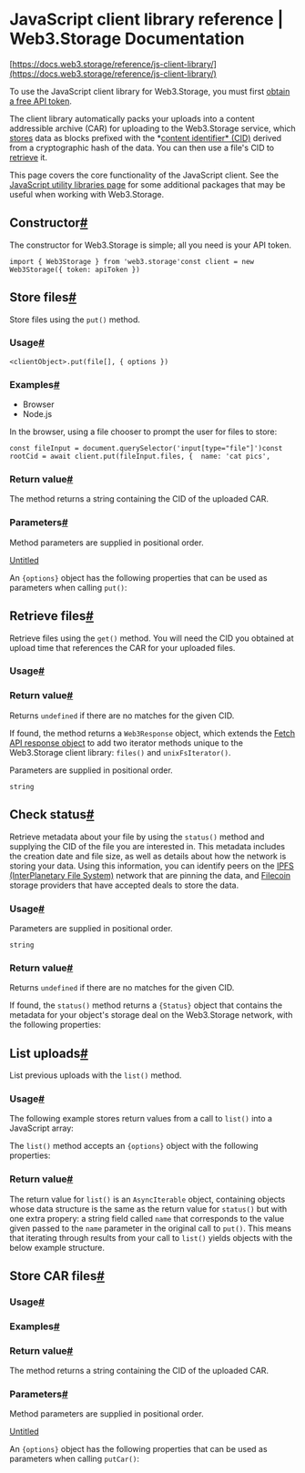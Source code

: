 # JavaScript client library reference | Web3.Storage Documentation

[https://docs.web3.storage/reference/js-client-library/](https://docs.web3.storage/reference/js-client-library/)

To use the JavaScript client library for Web3.Storage, you must first [obtain a free API token](https://docs.web3.storage/how-tos/generate-api-token).

The client library automatically packs your uploads into a content addressible archive (CAR) for uploading to the Web3.Storage service, which [stores](https://docs.web3.storage/reference/js-client-library/#store-files) data as blocks prefixed with the *[content identifier* (CID)](https://docs.web3.storage/concepts/content-addressing#cids-location-independent-globally-unique-keys) derived from a cryptographic hash of the data. You can then use a file's CID to [retrieve](https://docs.web3.storage/reference/js-client-library/#retrieve-files) it.

This page covers the core functionality of the JavaScript client. See the [JavaScript utility libraries page](https://docs.web3.storage/reference/js-utilities) for some additional packages that may be useful when working with Web3.Storage.

## Constructor[#](https://docs.web3.storage/reference/js-client-library/#constructor)

The constructor for Web3.Storage is simple; all you need is your API token.

```
import { Web3Storage } from 'web3.storage'const client = new Web3Storage({ token: apiToken })
```

## Store files[#](https://docs.web3.storage/reference/js-client-library/#store-files)

Store files using the `put()` method.

### Usage[#](https://docs.web3.storage/reference/js-client-library/#usage)

```
<clientObject>.put(file[], { options })
```

### Examples[#](https://docs.web3.storage/reference/js-client-library/#examples)

- Browser
- Node.js

In the browser, using a file chooser to prompt the user for files to store:

```
const fileInput = document.querySelector('input[type="file"]')const rootCid = await client.put(fileInput.files, {  name: 'cat pics',
```

### Return value[#](https://docs.web3.storage/reference/js-client-library/#return-value)

The method returns a string containing the CID of the uploaded CAR.

### Parameters[#](https://docs.web3.storage/reference/js-client-library/#parameters)

Method parameters are supplied in positional order.

[Untitled](JavaScript%207b4b2/Untitled%20D%20a37b5.csv)

An `{options}` object has the following properties that can be used as parameters when calling `put()`:

## Retrieve files[#](https://docs.web3.storage/reference/js-client-library/#retrieve-files)

Retrieve files using the `get()` method. You will need the CID you obtained at upload time that references the CAR for your uploaded files.

### Usage[#](https://docs.web3.storage/reference/js-client-library/#usage-1)

### Return value[#](https://docs.web3.storage/reference/js-client-library/#return-value-1)

Returns `undefined` if there are no matches for the given CID.

If found, the method returns a `Web3Response` object, which extends the [Fetch API response object](https://developer.mozilla.org/en-US/docs/Web/API/Response) to add two iterator methods unique to the Web3.Storage client library: `files()` and `unixFsIterator()`.

Parameters are supplied in positional order.

```
string
```

## Check status[#](https://docs.web3.storage/reference/js-client-library/#check-status)

Retrieve metadata about your file by using the `status()` method and supplying the CID of the file you are interested in. This metadata includes the creation date and file size, as well as details about how the network is storing your data. Using this information, you can identify peers on the [IPFS (InterPlanetary File System)](https://ipfs.io/) network that are pinning the data, and [Filecoin](https://filecoin.io/) storage providers that have accepted deals to store the data.

### Usage[#](https://docs.web3.storage/reference/js-client-library/#usage-2)

Parameters are supplied in positional order.

```
string
```

### Return value[#](https://docs.web3.storage/reference/js-client-library/#return-value-2)

Returns `undefined` if there are no matches for the given CID.

If found, the `status()` method returns a `{Status}` object that contains the metadata for your object's storage deal on the Web3.Storage network, with the following properties:

## List uploads[#](https://docs.web3.storage/reference/js-client-library/#list-uploads)

List previous uploads with the `list()` method.

### Usage[#](https://docs.web3.storage/reference/js-client-library/#usage-3)

The following example stores return values from a call to `list()` into a JavaScript array:

The `list()` method accepts an `{options}` object with the following properties:

### Return value[#](https://docs.web3.storage/reference/js-client-library/#return-value-3)

The return value for `list()` is an `AsyncIterable` object, containing objects whose data structure is the same as the return value for `status()` but with one extra propery: a string field called `name` that corresponds to the value given passed to the `name` parameter in the original call to `put()`. This means that iterating through results from your call to `list()` yields objects with the below example structure.

## Store CAR files[#](https://docs.web3.storage/reference/js-client-library/#store-car-files)

### Usage[#](https://docs.web3.storage/reference/js-client-library/#usage-4)

### Examples[#](https://docs.web3.storage/reference/js-client-library/#examples-2)

### Return value[#](https://docs.web3.storage/reference/js-client-library/#return-value-4)

The method returns a string containing the CID of the uploaded CAR.

### Parameters[#](https://docs.web3.storage/reference/js-client-library/#parameters-4)

Method parameters are supplied in positional order.

[Untitled](JavaScript%207b4b2/Untitled%20D%20caae7.csv)

An `{options}` object has the following properties that can be used as parameters when calling `putCar()`: